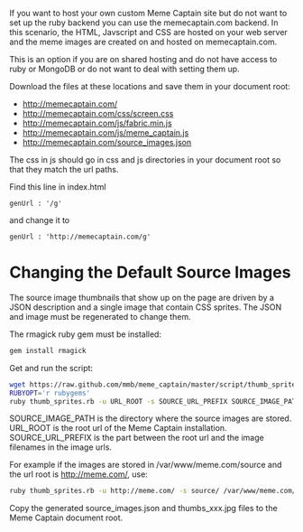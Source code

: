 If you want to host your own custom Meme Captain site but do not want to set
up the ruby backend you can use the memecaptain.com backend. In this scenario,
the HTML, Javscript and CSS are hosted on your web server and the meme images
are created on and hosted on memecaptain.com.

This is an option if you are on shared hosting and do not have access to
ruby or MongoDB or do not want to deal with setting them up.

Download the files at these locations and save them in your document root:

* http://memecaptain.com/
* http://memecaptain.com/css/screen.css
* http://memecaptain.com/js/fabric.min.js
* http://memecaptain.com/js/meme_captain.js
* http://memecaptain.com/source_images.json

The css in js should go in css and js directories in your document root so
that they match the url paths.

Find this line in index.html

```
genUrl : '/g'
```

and change it to

```
genUrl : 'http://memecaptain.com/g'
```

# Changing the Default Source Images

The source image thumbnails that show up on the page are driven by a JSON
description and a single image that contain CSS sprites. The JSON and image
must be regenerated to change them.

The rmagick ruby gem must be installed:

```sh
gem install rmagick
```

Get and run the script:

```sh
wget https://raw.github.com/mmb/meme_captain/master/script/thumb_sprites.rb
RUBYOPT='r rubygems'
ruby thumb_sprites.rb -u URL_ROOT -s SOURCE_URL_PREFIX SOURCE_IMAGE_PATH/*
```

SOURCE_IMAGE_PATH is the directory where the source images are stored.
URL_ROOT is the root url of the Meme Captain installation. SOURCE_URL_PREFIX
is the part between the root url and the image filenames in the image urls.

For example if the images are stored in /var/www/meme.com/source and the
url root is http://meme.com/, use:

```sh
ruby thumb_sprites.rb -u http://meme.com/ -s source/ /var/www/meme.com/source/*
```

Copy the generated source_images.json and thumbs_xxx.jpg files to the Meme
Captain document root.

